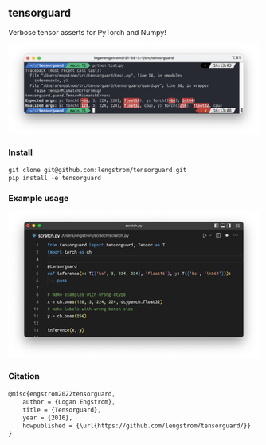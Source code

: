 ## tensorguard

Verbose tensor asserts for PyTorch and Numpy!

<p align = 'center'>
<img src = 'static/debug.png'>
</p>

### Install

	git clone git@github.com:lengstrom/tensorguard.git
	pip install -e tensorguard

### Example usage
<p align = 'center'>
<img src = 'static/example.png'>
</p>


### Citation

	@misc{engstrom2022tensorguard,
		author = {Logan Engstrom},
		title = {Tensorguard},
		year = {2016},
		howpublished = {\url{https://github.com/lengstrom/tensorguard/}}
	}
